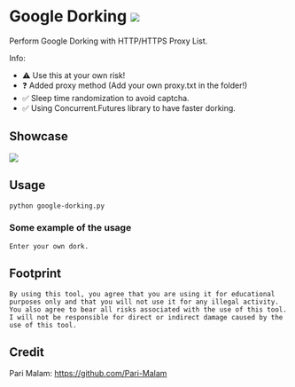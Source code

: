 # Google Dorking ![](https://img.shields.io/badge/license-MIT-blue.svg)
 Perform Google Dorking with HTTP/HTTPS Proxy List.

 Info:
- ⚠️ Use this at your own risk!
- ❓ Added proxy method (Add your own proxy.txt in the folder!)
- ✅ Sleep time randomization to avoid captcha.
- ✅ Using Concurrent.Futures library to have faster dorking.

## Showcase
![](https://i.ibb.co/QQmdPn7/Screenshot-219.png)

## Usage

    python google-dorking.py

### Some example of the usage
```
Enter your own dork.
```

## Footprint
```
By using this tool, you agree that you are using it for educational purposes only and that you will not use it for any illegal activity.
You also agree to bear all risks associated with the use of this tool.
I will not be responsible for direct or indirect damage caused by the use of this tool.
```

## Credit
Pari Malam: https://github.com/Pari-Malam
